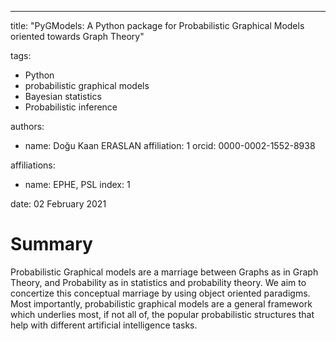 ---
title: "PyGModels: A Python package for Probabilistic Graphical Models oriented towards Graph Theory"

tags:

- Python
- probabilistic graphical models
- Bayesian statistics
- Probabilistic inference

authors:
- name: Doğu Kaan ERASLAN
  affiliation: 1
  orcid: 0000-0002-1552-8938

affiliations:
- name: EPHE, PSL
  index: 1

date: 02 February 2021

# Summary

Probabilistic Graphical models are a marriage between Graphs as in Graph
Theory, and Probability as in statistics and probability theory. We aim to
concertize this conceptual marriage by using object oriented paradigms. Most
importantly, probabilistic graphical models are a general framework which
underlies most, if not all of, the popular probabilistic structures that help
with different artificial intelligence tasks.
